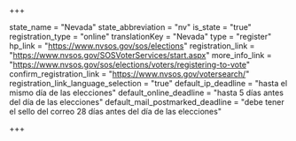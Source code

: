 +++

state_name = "Nevada"
state_abbreviation = "nv"
is_state = "true"
registration_type = "online"
translationKey = "Nevada"
type = "register"
hp_link = "https://www.nvsos.gov/sos/elections"
registration_link = "https://www.nvsos.gov/SOSVoterServices/start.aspx"
more_info_link = "https://www.nvsos.gov/sos/elections/voters/registering-to-vote"
confirm_registration_link = "https://www.nvsos.gov/votersearch/"
registration_link_language_selection = "true"
default_ip_deadline = "hasta el mismo día de las elecciones"
default_online_deadline = "hasta 5 días antes del día de las elecciones"
default_mail_postmarked_deadline = "debe tener el sello del correo 28 días antes del día de las elecciones"

+++